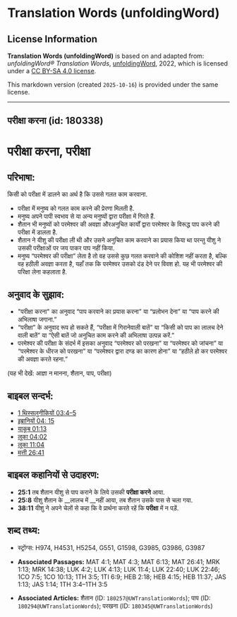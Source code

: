# Translation Words (unfoldingWord)

## License Information

**Translation Words (unfoldingWord)** is based on and adapted from: _unfoldingWord® Translation Words_, [unfoldingWord](https://unfoldingword.org/utw), 2022, which is licensed under a [CC BY-SA 4.0 license](https://creativecommons.org/licenses/by-sa/4.0/legalcode.en).

This markdown version (created `2025-10-16`) is provided under the same license.



--------------------------------

## परीक्षा करना (id: 180338)

परीक्षा करना, परीक्षा
=====================

परिभाषा:
--------

किसी को परीक्षा में डालने का अर्थ है कि उससे गलत काम करवाना.

* परीक्षा में मनुष्य को गलत काम करने की प्रेरणा मिलती है.
* मनुष्य अपने पापी स्वभाव से या अन्य मनुष्यों द्वारा परीक्षा में गिरते हैं.
* शैतान भी मनुष्यों को परमेश्वर की अवज्ञा औरअनुचित कार्यों द्वारा परमेश्वर के विरूद्ध पाप करने की परीक्षा में डालता है.
* शैतान ने यीशु की परीक्षा ली थी और उसने अनुचित काम करवाने का प्रयास किया था परन्तु यीशु ने उसकी परीक्षाओं पर जय पाकर पाप नहीं किया.
* मनुष्य “परमेश्वर की परीक्षा” लेता है तो वह उससे कुछ गलत करवाने की कोशिश नहीं करता है, बल्कि वह हठीली अवज्ञा करता है, यहाँ तक कि परमेश्वर उसको दंड देने पर विवश हो. यह भी परमेश्वर की परिक्षा लेना कहलाता है.

अनुवाद के सुझाव:
----------------

* "परीक्षा करना" का अनुवाद “पाप करवाने का प्रयास करना” या “प्रलोभन देना” या “पाप करने की अभिलाषा जगाना.”
* “परीक्षा” के अनुवाद रूप हो सकते हैं, “परीक्षा में गिरानेवाली बातें” या “किसी को पाप का लालच देने वाली बातें” या “ऐसी बातें जो अनुचित काम करने की अभिलाषा उत्पन्न करें.”
* परमेश्वर की परीक्षा के संदर्भ में इसका अनुवाद “परमेश्वर को परखना” या “परमेश्वर को जांचना” या “परमेश्वर के धीरज को परखना” या “परमेश्वर द्वारा दण्ड का कारण होना” या “हठीले हो कर परमेश्वर की अवज्ञा करते रहना.”

(यह भी देखें: आज्ञा न मानना, शैतान, पाप, परीक्षा)

बाइबल सन्दर्भ:
--------------

* [1 थिस्सलुनीकियों 03:4–5](https://ref.ly/1Thess0:0)
* [इब्रानियों 04: 15](https://ref.ly/Heb4:0)
* [याकूब 01:13](https://ref.ly/Jas1:13)
* [लूका 04:02](https://ref.ly/Luke4:2)
* [लूका 11:04](https://ref.ly/Luke11:4)
* [मत्ती 26:41](https://ref.ly/Matt26:41)

बाइबल कहानियों से उदाहरण:
-------------------------

* **25:1** तब शैतान यीशु से पाप कराने के लिये उसकी **परीक्षा करने** आया.
* **25:8** यीशु शैतान के \_\_लालच में \_\_नहीं आया, तब शैतान उसके पास से चला गया.
* **38:11** यीशु ने अपने चेलों से कहा कि वे प्रार्थना करते रहें कि **परीक्षा** में न पड़ें.

शब्द तथ्य:
----------

* स्ट्रोंग्स: H974, H4531, H5254, G551, G1598, G3985, G3986, G3987

* **Associated Passages:** MAT 4:1; MAT 4:3; MAT 6:13; MAT 26:41; MRK 1:13; MRK 14:38; LUK 4:2; LUK 4:13; LUK 11:4; LUK 22:40; LUK 22:46; 1CO 7:5; 1CO 10:13; 1TH 3:5; 1TI 6:9; HEB 2:18; HEB 4:15; HEB 11:37; JAS 1:13; JAS 1:14; 1TH 3:4–1TH 3:5
* **Associated Articles:** शैतान (ID: `180257@UWTranslationWords`); पाप (ID: `180294@UWTranslationWords`); परखना (ID: `180345@UWTranslationWords`)

